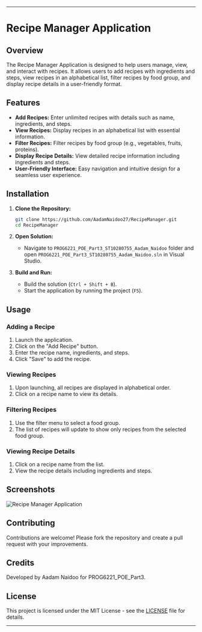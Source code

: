 
---

# Recipe Manager Application

## Overview

The Recipe Manager Application is designed to help users manage, view, and interact with recipes. It allows users to add recipes with ingredients and steps, view recipes in an alphabetical list, filter recipes by food group, and display recipe details in a user-friendly format.

## Features

- **Add Recipes:** Enter unlimited recipes with details such as name, ingredients, and steps.
- **View Recipes:** Display recipes in an alphabetical list with essential information.
- **Filter Recipes:** Filter recipes by food group (e.g., vegetables, fruits, proteins).
- **Display Recipe Details:** View detailed recipe information including ingredients and steps.
- **User-Friendly Interface:** Easy navigation and intuitive design for a seamless user experience.

## Installation

1. **Clone the Repository:**
   ```bash
   git clone https://github.com/AadamNaidoo27/RecipeManager.git
   cd RecipeManager
   ```

2. **Open Solution:**
   - Navigate to `PROG6221_POE_Part3_ST10280755_Aadam_Naidoo` folder and open `PROG6221_POE_Part3_ST10280755_Aadam_Naidoo.sln` in Visual Studio.

3. **Build and Run:**
   - Build the solution (`Ctrl + Shift + B`).
   - Start the application by running the project (`F5`).

## Usage

### Adding a Recipe

1. Launch the application.
2. Click on the "Add Recipe" button.
3. Enter the recipe name, ingredients, and steps.
4. Click "Save" to add the recipe.

### Viewing Recipes

1. Upon launching, all recipes are displayed in alphabetical order.
2. Click on a recipe name to view its details.

### Filtering Recipes

1. Use the filter menu to select a food group.
2. The list of recipes will update to show only recipes from the selected food group.

### Viewing Recipe Details

1. Click on a recipe name from the list.
2. View the recipe details including ingredients and steps.

## Screenshots

![Recipe Manager Application](screenshots/recipe_manager_screenshot.png)

## Contributing

Contributions are welcome! Please fork the repository and create a pull request with your improvements.

## Credits

Developed by Aadam Naidoo for PROG6221_POE_Part3.

## License

This project is licensed under the MIT License - see the [LICENSE](LICENSE) file for details.

---

